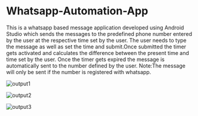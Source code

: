 # Whatsapp-Automation-App
This is a whatsapp based message application developed using Android Studio which sends the messages to the predefined phone number entered by the user at the respective time set by the user.
The user needs to type the message as well as set the time and submit.Once submitted the timer gets activated and calculates the difference between the present time and time set by the user.
Once the timer gets expired the message is automatically sent to the number defined by the user.
Note:The message will only be sent if the number is registered with whatsapp.


![output1](https://user-images.githubusercontent.com/45101690/70440744-de0e3880-1ab8-11ea-8244-8007da2b20e5.jpg)

![output2](https://user-images.githubusercontent.com/45101690/70440748-dfd7fc00-1ab8-11ea-8d52-be23f67f1418.jpg)

![output3](https://user-images.githubusercontent.com/45101690/70440751-e1a1bf80-1ab8-11ea-93c7-ac456b3c42a3.jpg)
